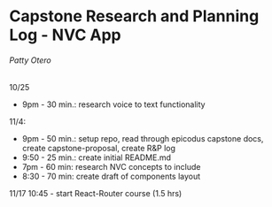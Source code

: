 # Capstone Research and Planning Log - NVC App
###### Patty Otero

10/25
- 9pm - 30 min.: research voice to text functionality

11/4:
- 9pm - 50 min.: setup repo, read through epicodus capstone docs, create capstone-proposal, create R&P log
- 9:50 - 25 min.: create initial README.md
- 7pm - 60 min: research NVC concepts to include
- 8:30 - 70 min: create draft of components layout

11/17 10:45 - start React-Router course (1.5 hrs)